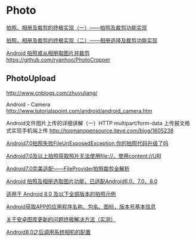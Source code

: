 
Photo
==

[拍照、相册及裁剪的终极实现（一）——拍照及裁剪功能实现](http://blog.csdn.net/harvic880925/article/details/43163175)  

[拍照、相册及裁剪的终极实现（二）——相册选择及裁剪功能实现](http://blog.csdn.net/harvic880925/article/details/43314451)  

[Android 拍照或从相册取图片并裁剪](http://www.cnblogs.com/w-y-f/p/4028379.html)  
https://github.com/ryanhoo/PhotoCropper


PhotoUpload  
---
http://www.cnblogs.com/zhuyuliang/

Android - Camera
http://www.tutorialspoint.com/android/android_camera.htm

Android文件图片上传的详细讲解（一）HTTP multipart/form-data 上传报文格式实现手机端上传
http://topmanopensource.iteye.com/blog/1605238

[Android7.0拍照失败FileUriExposedException,你的拍照代码升级了吗](https://blog.csdn.net/yunboxiang/article/details/54017121)  

[Android7.0及以上拍照获取照片无法使用file://，使用content://URI](https://blog.csdn.net/trq2012/article/details/80568094)  

[Android7.0完美适配——FileProvider拍照裁剪全解析](https://blog.csdn.net/u010873775/article/details/72811581)  

[Android 拍照及相册选取图片功能，已适配Android6.0、7.0、8.0](https://blog.csdn.net/wufeng55/article/details/80918749)  

[适用于 Android 8.0 及以下全部版本的拍照示例](https://blog.csdn.net/fengzhiqi1993/article/details/81216849)  

[Android获取APP的应用程序名称、包名、图标，版本号基本信息](https://blog.csdn.net/jia635/article/details/78722073)  


[关于安卓图库更新的问题终极解决方法（实测）](https://blog.csdn.net/qq_34157407/article/details/51407992)  

[Android8.0之后调用系统相机的配置](https://blog.csdn.net/guibao513/article/details/79015470)  








